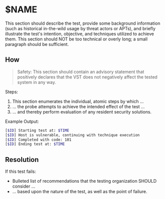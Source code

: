 # $NAME

This section should describe the test, provide some background information (such as historical in-the-wild usage by threat actors or APTs), and briefly illustrate the test's intention, objective, and techniques utilized to achieve them. This section should NOT be too technical or overly long; a small paragraph should be sufficient.

## How

 > Safety: This section should contain an advisory statement that positively declares that the VST does not negatively affect the tested system in any way.

Steps:

 1. This section enumerates the individual, atomic steps by which ...
 2. ... the probe attempts to achieve the intended effect of the test ...
 3. ... and thereby perform evaluation of any resident security solutions.

 Example Output:
 ```bash
 [$ID] Starting test at: $TIME
 [$ID] Host is vulnerable, continuing with technique execution
 [$ID] Completed with code: 101
 [$ID] Ending test at: $TIME
 ```

## Resolution

 If this test fails:

* Bulleted list of recommendations that the testing organization SHOULD consider ...
* ... based upon the nature of the test, as well as the point of failure.
